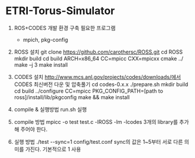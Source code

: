 # ETRI-Torus-Simulator

1. ROS+CODES 개발 환경 구축
  필요한 프로그램
    - mpich, pkg-config

2. ROSS 설치
  git clone https://github.com/carothersc/ROSS.git
  cd ROSS
  mkdir build
  cd build
  ARCH=x86_64 CC=mpicc CXX=mpicxx cmake ../
  make –j 3
  make install

3. CODES 설치
  http://www.mcs.anl.gov/projects/codes/downloads/에서 CODES 최신버전 다운 및 압축풀기
  cd codes-0.x.x
  ./prepare.sh
  mkdir build
  cd build
  ../configure CC=mpicc PKG_CONFIG_PATH=[path to ross]/install/lib/pkgconfig
  make && make install

4. compile & 실행방법
  run.sh 실행

5. compile 방법
  mpicc -o test test.c -lROSS -lm -lcodes
  3개의 library를 추가해 주어야 한다.

6. 실행 방법
  ./test --sync=1 config/test.conf
  sync의 값은 1~5부터 서로 다른 의미를 가진다. 기본적으로 1 사용
